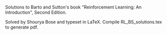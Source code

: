 Solutions to Barto and Sutton's book "Reinforcement Learning: An Introduction", Second Edition.

Solved by Shourya Bose and typeset in LaTeX. Compile RL_BS_solutions.tex to generate pdf.